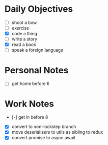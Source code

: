 # Daily Objectives
- [ ] shoot a bow
- [ ] exercise
- [x] code a thing
- [ ] write a story
- [x] read a book
- [ ] speak a foreign language

# Personal Notes
- [ ] get home before 6

# Work Notes
- [-] get in before 8
- [x] convert to non-lockstep branch
- [x] move deserializers to utils as sibling to redux
- [x] convert promise to async await
